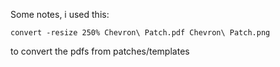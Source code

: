 Some notes, i used this:

```
convert -resize 250% Chevron\ Patch.pdf Chevron\ Patch.png
```

to convert the pdfs from patches/templates
